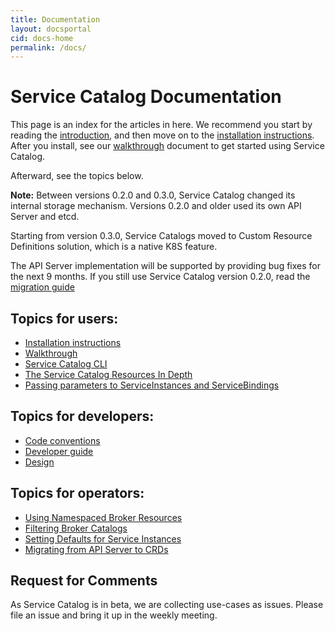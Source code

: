 ```yaml
---
title: Documentation
layout: docsportal
cid: docs-home
permalink: /docs/
---
```


# Service Catalog Documentation

This page is an index for the articles in here. We recommend you start by reading the 
[introduction](./concepts/index.md#introduction), and then move on to the 
[installation instructions](./install.md). After you install, see our
[walkthrough](./walkthrough.md) document to get started using Service Catalog.

Afterward, see the topics below.

**Note:** Between versions 0.2.0 and 0.3.0, Service Catalog changed its internal storage mechanism.
Versions 0.2.0 and older used its own API Server and etcd. 

Starting from version 0.3.0, Service Catalogs moved to Custom Resource Definitions solution, which is a native K8S feature.

The API Server implementation will be supported by providing bug fixes for the next 9 months.
If you still use Service Catalog version 0.2.0, read the [migration guide](./migration-apiserver-to-crds.md)

## Topics for users:

- [Installation instructions](install.md)
- [Walkthrough](walkthrough.md)
- [Service Catalog CLI](cli.md)
- [The Service Catalog Resources In Depth](./resources.md)
- [Passing parameters to ServiceInstances and ServiceBindings](parameters.md)

## Topics for developers:

- [Code conventions](./code-standards.md)
- [Developer guide](./devguide.md)
- [Design](./design.md)

## Topics for operators:

- [Using Namespaced Broker Resources](./namespaced-broker-resources.md)
- [Filtering Broker Catalogs](./catalog-restrictions.md)
- [Setting Defaults for Service Instances](./service-plan-defaults.md)
- [Migrating from API Server to CRDs](./migration-apiserver-to-crds.md)

## Request for Comments

As Service Catalog is in beta, we are collecting use-cases as issues.
Please file an issue and bring it up in the weekly meeting.
